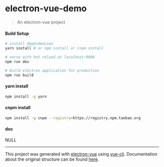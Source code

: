 # electron-vue-demo

> An electron-vue project

#### Build Setup

``` bash
# install dependencies
yarn install # or npm install or cnpm install

# serve with hot reload at localhost:9080
npm run dev

# build electron application for production
npm run build

```

#### yarn install

``` bash
npm install -g yarn
```

#### cnpm install

``` bash
npm install -g cnpm --registry=https://registry.npm.taobao.org
```

#### doc

NULL

---

This project was generated with [electron-vue](https://github.com/SimulatedGREG/electron-vue) using [vue-cli](https://github.com/vuejs/vue-cli). Documentation about the original structure can be found [here](https://simulatedgreg.gitbooks.io/electron-vue/content/index.html).
